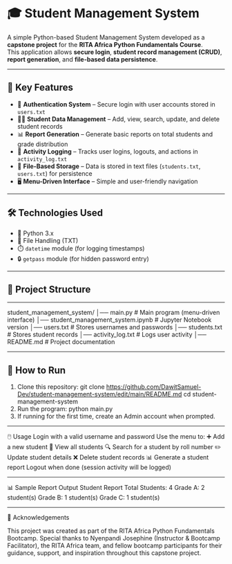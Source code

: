 # 🎓 Student Management System
A simple Python-based Student Management System developed as a **capstone project** for the **RITA Africa Python Fundamentals Course**.  
This application allows **secure login**, **student record management (CRUD)**, **report generation**, and **file-based data persistence**.

---

## 🚀 Key Features
- 🔐 **Authentication System** – Secure login with user accounts stored in `users.txt`  
- 🧑‍🎓 **Student Data Management** – Add, view, search, update, and delete student records  
- 📊 **Report Generation** – Generate basic reports on total students and grade distribution  
- 📝 **Activity Logging** – Tracks user logins, logouts, and actions in `activity_log.txt`  
- 💾 **File-Based Storage** – Data is stored in text files (`students.txt`, `users.txt`) for persistence  
- 🖥️ **Menu-Driven Interface** – Simple and user-friendly navigation  


---

## 🛠️ Technologies Used
- 🐍 Python 3.x  
- 📂 File Handling (TXT)  
- ⏱️ `datetime` module (for logging timestamps)  
- 🔒 `getpass` module (for hidden password entry)  

---

## 📂 Project Structure
---
student_management_system/
│── main.py # Main program (menu-driven interface)
│── student_management_system.ipynb # Jupyter Notebook version
│── users.txt # Stores usernames and passwords
│── students.txt # Stores student records
│── activity_log.txt # Logs user activity
│── README.md # Project documentation

---

## 🏁 How to Run
1. Clone this repository:
git clone https://github.com/DawitSamuel-Dev/student-management-system/edit/main/README.md
cd student-management-system
2. Run the program:
python main.py
3. If running for the first time, create an Admin account when prompted.

---


🖱️ Usage
Login with a valid username and password
Use the menu to:
➕ Add a new student
📄 View all students
🔍 Search for a student by roll number
✏️ Update student details
❌ Delete student records
📊 Generate a student report
Logout when done (session activity will be logged)

---

📊 Sample Report Output
Student Report
Total Students: 4
Grade A: 2 student(s)
Grade B: 1 student(s)
Grade C: 1 student(s)

---

🙏 Acknowledgements

This project was created as part of the RITA Africa Python Fundamentals Bootcamp.
Special thanks to Nyenpandi Josephine (Instructor & Bootcamp Facilitator), 
the RITA Africa team, and fellow bootcamp participants for their guidance, support, and inspiration throughout this capstone project.
